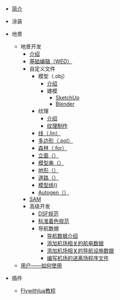- [简介](/README.md)
  

- 涂装

- 地景
  - 地景开发
    - [介绍]()
    - [基础编辑（WED）]()
    - 自定义文件
      - 模型（.obj）
        - [介绍]()
        - 建模
          - [SketchUp]()
          - [Blender]()
      - 纹理
        - [介绍]()
        - [纹理制作]()
      - [线（.lin）]()
      - [多边形（.pol）]()
      - [森林（.for）]()
      - [立面（）]()
      - [模型串（）]()
      - [地形（）]()
      - [道路（）]()
      - [模型组()]()
      - [Autogen（）]()
    - [SAM]()
    - 高级开发
      - [DSF规范]()
      - [标准着色规范]()
      - 导航数据
        - [导航数据介绍](cn/Navigation_data_1.md)
        - [添加机场相关的航电数据]()
        - [添加机场相关的导航设施数据]()
        - [编写机场的进离场程序文件]()
  - [用户——如何使用]()    

- 插件
  - [Flywithlua教程](flywithlua.md)
